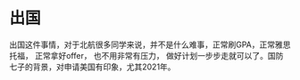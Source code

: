 # 出国

出国这件事情，对于北航很多同学来说，并不是什么难事，正常刷GPA，正常雅思托福， 正常拿好offer， 也不用非常有压力， 做好计划一步步走就可以了。国防七子的背景，对申请美国有印象，尤其2021年。
